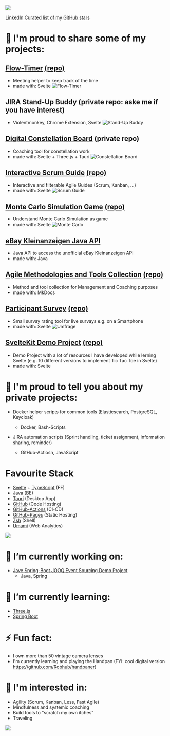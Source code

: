 [<img src="https://gist.githubusercontent.com/SaschaLucius/8095d37df26573af8c657996f42bac19/raw/general.svg">](#)


[LinkedIn](https://www.linkedin.com/in/sascha-lucius/)
[Curated list of my GitHub stars](https://github.com/SaschaLucius/my-awesome-stars)


# 🙌  I'm proud to share some of my projects:

## [Flow-Timer](https://flow-timer.de/) [(repo)](https://github.com/SaschaLucius/meeting-timer)
  - Meeting helper to keep track of the time
  - made with: Svelte
  ![Flow-Timer](flow-timer.png|width=500)

## JIRA Stand-Up Buddy (private repo: aske me if you have interest)
  - Violentmonkey, Chrome Extension, Svelte
  ![Stand-Up Buddy](sub.gif|width=500)

## [Digital Constellation Board](https://saschalucius.github.io/constellation-board/) (private repo)
  - Coaching tool for constellation work
  - made with: Svelte + Three.js + Tauri
  ![Constellation Board](constellation-board.png|width=100)

## [Interactive Scrum Guide](http://scrum-gui.de/) [(repo)](https://github.com/SaschaLucius/interactive-scrum-guide)
  - Interactive and filterable Agile Guides (Scrum, Kanban, ...)
  - made with: Svelte
  ![Scrum Guide](scrum-guide.png|width=500)

## [Monte Carlo Simulation Game](https://saschalucius.github.io/monte-carlo-knows-it-better/) [(repo)](https://github.com/SaschaLucius/monte-carlo-knows-it-better)
  - Understand Monte Carlo Simulation as game
  - made with: Svelte
  ![Monte Carlo](montecarlo.png|width=500)

## [eBay Kleinanzeigen Java API](https://github.com/SaschaLucius/ek-api)
  - Java API to access the unofficial eBay Kleinanzeigen API
  - made with: Java

## [Agile Methodologies and Tools Collection](https://saschalucius.github.io/methods-and-tools/) [(repo)](https://github.com/SaschaLucius/methods-and-tools)
  - Method and tool collection for Management and Coaching purposes
  - made with: MkDocs
 
## [Participant Survey](https://saschalucius.github.io/umfrage/) [(repo)](https://github.com/SaschaLucius/umfrage)
  - Small survay rating tool for live survays e.g. on a Smartphone
  - made with: Svelte
  ![Umfrage](umfrage.png|width=500)
 
## [SvelteKit Demo Project](https://saschalucius.github.io/sveltekit-demo/) [(repo)](https://github.com/SaschaLucius/sveltekit-demo)
  - Demo Project with a lot of resources I have developed while lerning Svelte (e.g. 10 different versions to implement Tic Tac Toe in Svelte)
  - made with: Svelte

# 🙌  I'm proud to tell you about my private projects:

- Docker helper scripts for common tools (Elasticsearch, PostgreSQL, Keycloak)
  - Docker, Bash-Scripts

- JIRA automation scripts (Sprint handling, ticket assignment, information sharing, reminder)
  - GitHub-Actiosn, JavaScript

# Favourite Stack

- [Svelte](https://svelte.dev/) + [TypeScript](https://www.typescriptlang.org/) (FE)
- [Java](https://openjdk.org/) (BE)
- [Tauri](https://tauri.app/) (Desktop App)
- [GitHub](https://github.com/) (Code Hosting)
- [GitHub-Actions](https://docs.github.com/en/actions) (CI-CD)
- [GitHub-Pages](https://pages.github.com/) (Static Hosting)
- [Zsh](https://www.zsh.org/) (Shell)
- [Umami](https://umami.is/) (Web Analytics)

[<img src="https://gist.githubusercontent.com/SaschaLucius/8095d37df26573af8c657996f42bac19/raw/topics.svg">](#)

# 🔭 I’m currently working on:

- [Jave Spring-Boot JOOQ Event Sourcing Demo Project](https://github.com/SaschaLucius/spring-boot-jooq-event-sourcing)
  - Java, Spring 

# 🌱 I’m currently learning:

- [Three.js](https://threejs.org/)
- [Spring Boot](https://spring.io/projects/spring-boot)

# ⚡ Fun fact:

- I own more than 50 vintage camera lenses
- I'm currently learning and playing the Handpan (FYI: cool digital version https://github.com/Robhub/handpaner)

# 💬 I'm interested in:

- Agility (Scrum, Kanban, Less, Fast Agile)
- Mindfulness and systemic coaching
- Build tools to "scratch my own itches"
- Traveling

![](https://komarev.com/ghpvc/?username=SaschaLucius)
